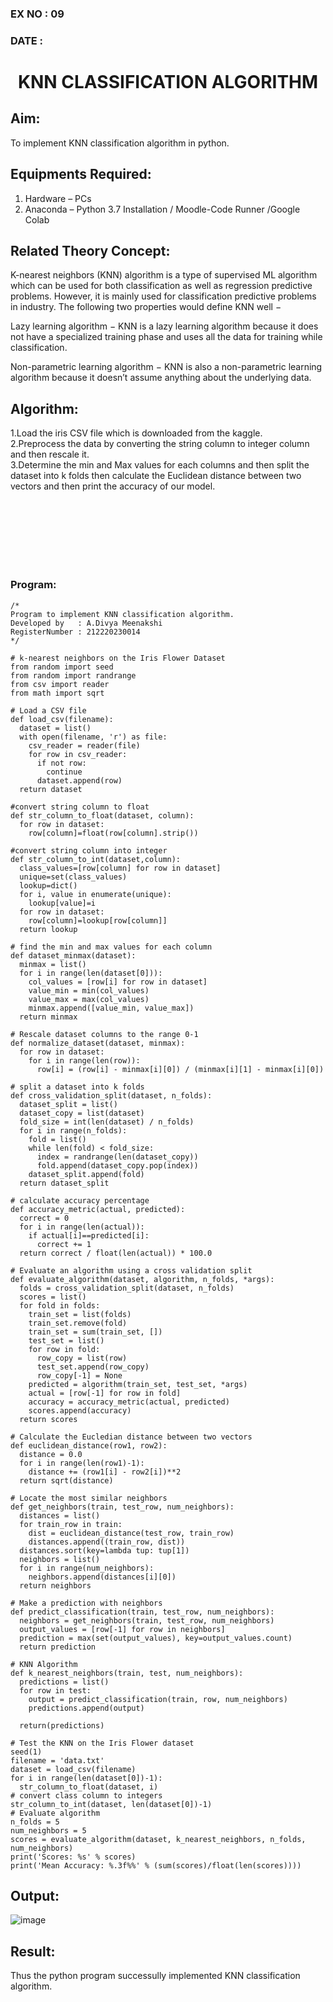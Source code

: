 ### EX NO : 09
### DATE  :
# <p align="center"> KNN CLASSIFICATION ALGORITHM </p>
## Aim:
   To implement KNN classification algorithm in python.
## Equipments Required:
1. Hardware – PCs
2. Anaconda – Python 3.7 Installation / Moodle-Code Runner /Google Colab

## Related Theory Concept:

K-nearest neighbors (KNN) algorithm is a type of supervised ML algorithm which can be used for both classification as well as regression predictive problems. However, it is mainly used for classification predictive problems in industry. The following two properties would define KNN well −

Lazy learning algorithm − KNN is a lazy learning algorithm because it does not have a specialized training phase and uses all the data for training while classification.

Non-parametric learning algorithm − KNN is also a non-parametric learning algorithm because it doesn’t assume anything about the underlying data.

## Algorithm:

1.Load the iris CSV file which is downloaded from the kaggle.</br>
2.Preprocess the data by converting the string column to integer column and then rescale it.</br>
3.Determine the min and Max values for each columns and then split the dataset into k folds then calculate the Euclidean distance between two vectors and then print the accuracy of our model.

<br>
</br>
<br>
</br>
<br>
</br>

### Program:
```
/*
Program to implement KNN classification algorithm.
Developed by   : A.Divya Meenakshi
RegisterNumber : 212220230014
*/
```

```
# k-nearest neighbors on the Iris Flower Dataset
from random import seed
from random import randrange
from csv import reader
from math import sqrt

# Load a CSV file
def load_csv(filename):
  dataset = list()
  with open(filename, 'r') as file:
    csv_reader = reader(file)
    for row in csv_reader:
      if not row:
        continue
      dataset.append(row)
  return dataset

#convert string column to float
def str_column_to_float(dataset, column):
  for row in dataset:
    row[column]=float(row[column].strip())

#convert string column into integer
def str_column_to_int(dataset,column):
  class_values=[row[column] for row in dataset]
  unique=set(class_values)
  lookup=dict()
  for i, value in enumerate(unique):
    lookup[value]=i
  for row in dataset:
    row[column]=lookup[row[column]]
  return lookup

# find the min and max values for each column
def dataset_minmax(dataset):
  minmax = list()
  for i in range(len(dataset[0])):
    col_values = [row[i] for row in dataset]
    value_min = min(col_values)
    value_max = max(col_values)
    minmax.append([value_min, value_max])
  return minmax

# Rescale dataset columns to the range 0-1
def normalize_dataset(dataset, minmax):
  for row in dataset:
    for i in range(len(row)):
      row[i] = (row[i] - minmax[i][0]) / (minmax[i][1] - minmax[i][0])

# split a dataset into k folds
def cross_validation_split(dataset, n_folds):
  dataset_split = list()
  dataset_copy = list(dataset)
  fold_size = int(len(dataset) / n_folds)
  for i in range(n_folds):
    fold = list()
    while len(fold) < fold_size:
      index = randrange(len(dataset_copy))
      fold.append(dataset_copy.pop(index))
    dataset_split.append(fold)
  return dataset_split

# calculate accuracy percentage
def accuracy_metric(actual, predicted):
  correct = 0
  for i in range(len(actual)):
    if actual[i]==predicted[i]:
      correct += 1
  return correct / float(len(actual)) * 100.0

# Evaluate an algorithm using a cross validation split
def evaluate_algorithm(dataset, algorithm, n_folds, *args):
  folds = cross_validation_split(dataset, n_folds)
  scores = list()
  for fold in folds:
    train_set = list(folds)
    train_set.remove(fold)
    train_set = sum(train_set, [])
    test_set = list()
    for row in fold:
      row_copy = list(row)
      test_set.append(row_copy)
      row_copy[-1] = None
    predicted = algorithm(train_set, test_set, *args)
    actual = [row[-1] for row in fold]
    accuracy = accuracy_metric(actual, predicted)
    scores.append(accuracy)
  return scores

# Calculate the Eucledian distance between two vectors
def euclidean_distance(row1, row2):
  distance = 0.0
  for i in range(len(row1)-1):
    distance += (row1[i] - row2[i])**2
  return sqrt(distance)

# Locate the most similar neighbors
def get_neighbors(train, test_row, num_neighbors):
  distances = list()
  for train_row in train:
    dist = euclidean_distance(test_row, train_row)
    distances.append((train_row, dist))
  distances.sort(key=lambda tup: tup[1])
  neighbors = list()
  for i in range(num_neighbors):
    neighbors.append(distances[i][0])
  return neighbors

# Make a prediction with neighbors
def predict_classification(train, test_row, num_neighbors):
  neighbors = get_neighbors(train, test_row, num_neighbors)
  output_values = [row[-1] for row in neighbors]
  prediction = max(set(output_values), key=output_values.count)
  return prediction

# KNN Algorithm
def k_nearest_neighbors(train, test, num_neighbors):
  predictions = list()
  for row in test:
    output = predict_classification(train, row, num_neighbors)
    predictions.append(output)

  return(predictions)

# Test the KNN on the Iris Flower dataset
seed(1)
filename = 'data.txt'
dataset = load_csv(filename)
for i in range(len(dataset[0])-1):
  str_column_to_float(dataset, i)
# convert class column to integers
str_column_to_int(dataset, len(dataset[0])-1)
# Evaluate algorithm
n_folds = 5
num_neighbors = 5
scores = evaluate_algorithm(dataset, k_nearest_neighbors, n_folds, num_neighbors)
print('Scores: %s' % scores)
print('Mean Accuracy: %.3f%%' % (sum(scores)/float(len(scores))))
```

## Output:
![image](https://user-images.githubusercontent.com/75235813/169488592-eb387b5f-9ed9-436e-a2dd-ebb248dc9517.png)


## Result:
Thus the python program successully implemented KNN classification algorithm.
